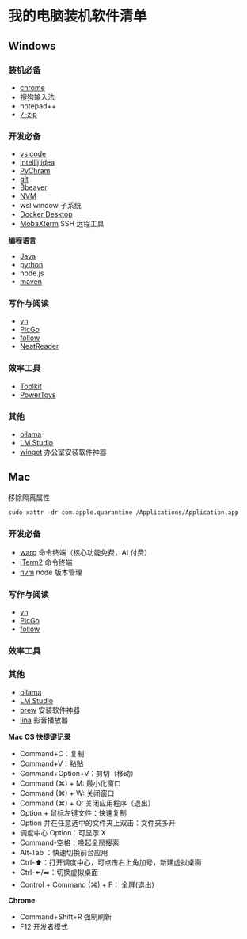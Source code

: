 # 我的电脑装机软件清单

## Windows

### 装机必备

-   [chrome](https://www.google.com/intl/en_pk/chrome/)
-   搜狗输入法
-   notepad++
-   [7-zip](https://7-zip.org/)

### 开发必备

-   [vs code](https://code.visualstudio.com/Download)
-   [intellij idea](https://www.jetbrains.com/idea/download/)
-   [PyChram](https://www.jetbrains.com/pycharm/download/?section=windows)
-   [git](https://git-scm.com/downloads)
-   [Bbeaver](https://dbeaver.io/download/)
-   [NVM](https://github.com/coreybutler/nvm-windows)
-   wsl window 子系统
-   [Docker Desktop](https://www.docker.com/products/docker-desktop/)
-   [MobaXterm](https://mobaxterm.mobatek.net/download.html) SSH 远程工具

**编程语言**

-   [Java](https://adoptium.net/temurin/releases)
-   [python](https://www.python.org/)
-   node.js
-   [maven](https://maven.apache.org/)

### 写作与阅读

-   [yn](https://github.com/purocean/yn)
-   [PicGo](https://github.com/Molunerfinn/PicGo)
-   [follow](https://github.com/RSSNext/follow/releases)
-   [NeatReader](https://www.neat-reader.com/)

### 效率工具

-   [Toolkit](https://toolkit.trumandu.top/)
-   [PowerToys](https://github.com/microsoft/PowerToys)

### 其他

-   [ollama](https://ollama.com/)
-   [LM Studio](https://lmstudio.ai/)
-   [winget](https://github.com/microsoft/winget-cli) 办公室安装软件神器

## Mac

移除隔离属性

```
sudo xattr -dr com.apple.quarantine /Applications/Application.app
```

### 开发必备

-   [warp](https://www.warp.dev/) 命令终端（核心功能免费，AI 付费）
-   [iTerm2](https://github.com/gnachman/iTerm2) 命令终端
-   [nvm](https://github.com/nvm-sh/nvm) node 版本管理

### 写作与阅读

-   [yn](https://github.com/purocean/yn)
-   [PicGo](https://github.com/Molunerfinn/PicGo)
-   [follow](https://github.com/RSSNext/follow/releases)

### 效率工具

### 其他

-   [ollama](https://ollama.com/)
-   [LM Studio](https://lmstudio.ai/)
-   [brew](https://github.com/Homebrew/brew) 安装软件神器
-   [iina](https://github.com/iina/iina) 影音播放器

**Mac OS 快捷键记录**

-   Command+C：复制
-   Command+V：粘贴
-   Command+Option+V：剪切（移动）
-   Command (⌘) + M: 最小化窗口
-   Command (⌘) + W: 关闭窗口
-   Command (⌘) + Q: 关闭应用程序（退出）
-   Option + 鼠标左键文件：快速复制
-   Option 并在任意选中的文件夹上双击：文件夹多开
-   调度中心 Option：可显示 X
-   Command-空格：唤起全局搜索
-   Alt-Tab ：快速切换前台应用
-   Ctrl-⬆️：打开调度中心，可点击右上角加号，新建虚拟桌面
-   Ctrl-⬅️/➡️：切换虚拟桌面
-   Control + Command (⌘) + F： 全屏(退出)

**Chrome**

-   Command+Shift+R 强制刷新
-   F12 开发者模式
